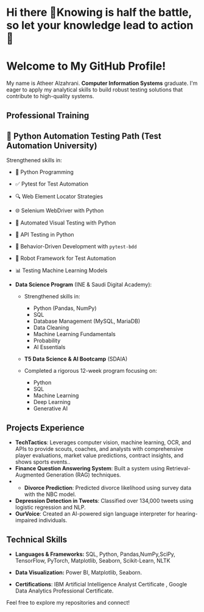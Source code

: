 # Hi there 👋Knowing is half the battle, so let your knowledge lead to action 🚀
# Welcome to My GitHub Profile!
My name is Atheer Alzahrani. **Computer Information Systems** graduate.  I'm eager to apply my analytical skills to build robust testing solutions that contribute to high-quality systems.

## Professional Training

## 🧪 Python Automation Testing Path (Test Automation University)

Strengthened skills in:
- 🐍 Python Programming
- ✅ Pytest for Test Automation
- 🔍 Web Element Locator Strategies
- 🌐 Selenium WebDriver with Python
- 🎨 Automated Visual Testing with Python
- 🔗 API Testing in Python
- 📘 Behavior-Driven Development with `pytest-bdd`
- 🤖 Robot Framework for Test Automation
- 📊 Testing Machine Learning Models

   
- **Data Science Program** (INE & Saudi Digital Academy):
  - Strengthened skills in:
    -  Python (Pandas, NumPy)
    -  SQL
    -  Database Management (MySQL, MariaDB)
    - Data Cleaning
    - Machine Learning Fundamentals
    - Probability
    - AI Essentials
   
  - **T5 Data Science & AI Bootcamp** (SDAIA)
  - Completed a rigorous 12-week program focusing on:
    - Python
    - SQL
    - Machine Learning
    - Deep Learning
    - Generative AI
      
   
      
## Projects Experience

- **TechTactics**: Leverages computer vision, machine learning, OCR, and APIs to provide scouts, coaches, and analysts with 
comprehensive player evaluations, market value predictions, contract insights, and shows sports events..
- **Finance Question Answering System**: Built a system using Retrieval-Augmented Generation (RAG) techniques.
- - **Divorce Prediction**: Predicted divorce likelihood using survey data with the NBC model.
- **Depression Detection in Tweets**: Classified over 134,000 tweets using logistic regression and NLP.
- **OurVoice**: Created an AI-powered sign language interpreter for hearing-impaired individuals.
  

## Technical Skills
     
- **Languages & Frameworks:** SQL, Python, Pandas,NumPy,SciPy, TensorFlow, PyTorch, Matplotlib, Seaborn, Scikit-Learn, NLTK
- **Data Visualization:** Power BI, Matplotlib, Seaborn.


- **Certifications**: IBM Artificial Intelligence Analyst Certificate , Google Data Analytics
Professional Certificate.



Feel free to explore my repositories and connect!




